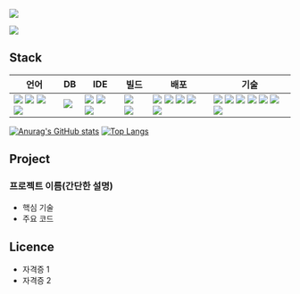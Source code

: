 <a href="https://hits.seeyoufarm.com"><img src="https://hits.seeyoufarm.com/api/count/incr/badge.svg?url=https%3A%2F%2Fgithub.com%2FJayden6849%2Fhit-counter&count_bg=%23000000&title_bg=%23555555&icon=&icon_color=%23FFFFFF&title=hits&edge_flat=false"/></a>

<img src="https://capsule-render.vercel.app/api?type=waving&color=auto&height=300&section=header&text=Hello!%20I'm%20Jayden&fontSize=80&fontAlignY=42" />

<!-- 스택 -->
## Stack
| 언어 | DB | IDE | 빌드 | 배포 | 기술 |
| --- | --- | --- | --- | --- | --- |
|<img src="https://img.shields.io/badge/java-%23ED8B00.svg?style=flat-square&logo=openjdk&logoColor=white">&nbsp;<img src="https://img.shields.io/badge/html5-%23E34F26.svg?style=flat-square&logo=html5&logoColor=white">&nbsp;<img src="https://img.shields.io/badge/css3-%231572B6.svg?style=flat-square&logo=css3&logoColor=white">&nbsp;<img src="https://img.shields.io/badge/javascript-%23323330.svg?style=flat-square&logo=javascript&logoColor=%23F7DF1E">|<img src="https://img.shields.io/badge/MariaDB-003545?style=flat-square&logo=mariadb&logoColor=white">&nbsp;|<img src="https://img.shields.io/badge/IntelliJIDEA-000000.svg?style=flat-square&logo=intellij-idea&logoColor=white">&nbsp;<img src="https://img.shields.io/badge/Eclipse-FE7A16.svg?style=flat-square&logo=Eclipse&logoColor=white">&nbsp;<img src="https://img.shields.io/badge/Visual%20Studio%20Code-0078d7.svg?style=flat-square&logo=visual-studio-code&logoColor=white">|<img src="https://img.shields.io/badge/Apache%20Maven-C71A36?style=flat-square&logo=Apache%20Maven&logoColor=white">&nbsp;<img src="https://img.shields.io/badge/Gradle-02303A.svg?style=flat-square&logo=Gradle&logoColor=white">|<img src="https://img.shields.io/badge/apache%20tomcat-%23F8DC75.svg?style=flat-square&logo=apache-tomcat&logoColor=black">&nbsp;<img src="https://img.shields.io/badge/AWS-%23FF9900.svg?style=flat-square&logo=amazon-aws&logoColor=white">&nbsp;<img src="https://img.shields.io/badge/docker-%230db7ed.svg?style=flat-square&logo=docker&logoColor=white">&nbsp;<img src="https://img.shields.io/badge/jenkins-%232C5263.svg?style=flat-square&logo=jenkins&logoColor=white">&nbsp;<img src="https://img.shields.io/badge/github-%23121011.svg?style=flat-square&logo=github&logoColor=white">|<img src="https://img.shields.io/badge/spring-%236DB33F.svg?style=flat-square&logo=spring&logoColor=white">&nbsp;<img src="https://img.shields.io/badge/spring%20boot-%236DB33F.svg?style=flat-square&logo=springboot&logoColor=white">&nbsp;<img src="https://img.shields.io/badge/Mybatis-181717.svg?style=flat-square&logo=Mybatis&logoColor=white">&nbsp;<img src="https://img.shields.io/badge/jquery-%230769AD.svg?style=flat-square&logo=jquery&logoColor=white">&nbsp;<img src="https://img.shields.io/badge/bootstrap-%238511FA.svg?style=flat-square&logo=bootstrap&logoColor=white">&nbsp;<img src="https://img.shields.io/badge/JSP-3776AB.svg?style=flat-square&logo=JSP&logoColor=white">&nbsp;<img src="https://img.shields.io/badge/JSON-3776AB.svg?style=flat-square&logo=JSON&logoColor=white">|

<!-- 스탯 및 언어통계-->
[![Anurag's GitHub stats](https://github-readme-stats.vercel.app/api?username=Jayden6849&show_icons=true&theme=dark)](https://github.com/anuraghazra/github-readme-stats)
[![Top Langs](https://github-readme-stats.vercel.app/api/top-langs/?username=Jayden6849&theme=dark)](https://github.com/anuraghazra/github-readme-stats)

<!-- 포트폴리오 -->
## Project
### 프로젝트 이름(간단한 설명)
* 핵심 기술
* 주요 코드

## Licence
* 자격증 1
* 자격증 2  
